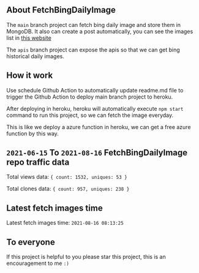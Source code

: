 ## About FetchBingDailyImage

The `main` branch project can fetch bing daily image and store them in MongoDB.
It also can create a post automatically, you can see the images list in [this website](https://oursalbum.netlify.app)

The `apis` branch project can expose the apis so that we can get bing historical daily images.

## How it work

Use schedule Github Action to automatically update readme.md file to trigger the Github Action to deploy main branch project to heroku.

After deploying in heroku, heroku will automatically execute `npm start` command to run this project, so we can fetch the image everyday.

This is like we deploy a azure function in heroku, we can get a free azure function by this way.

## `2021-06-15` To `2021-08-16` FetchBingDailyImage repo traffic data

Total views data: `{ count: 1532, uniques: 53 }`

Total clones data: `{ count: 957, uniques: 238 }`

## Latest fetch images time

Latest fetch images time: `2021-08-16 08:13:25`

## To everyone

If this project is helpful to you please star this project, this is an encouragement to me `:)`



